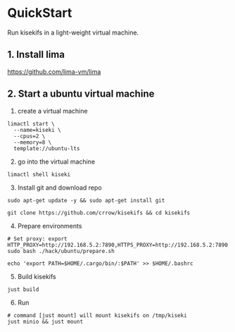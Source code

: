 # QuickStart

Run kisekifs in a light-weight virtual machine.

## 1. Install lima

https://github.com/lima-vm/lima

## 2. Start a ubuntu virtual machine

1. create a virtual machine
```shell
limactl start \
  --name=kiseki \
  --cpus=2 \
  --memory=8 \
  template://ubuntu-lts
```

2. go into the virtual machine
```shell
limactl shell kiseki
```

3. Install git and download repo

```shell
sudo apt-get update -y && sudo apt-get install git

git clone https://github.com/crrow/kisekifs && cd kisekifs
```

4. Prepare environments

```shell
# Set proxy: export HTTP_PROXY=http://192.168.5.2:7890,HTTPS_PROXY=http://192.168.5.2:7890
sudo bash ./hack/ubuntu/prepare.sh

echo 'export PATH=$HOME/.cargo/bin/:$PATH' >> $HOME/.bashrc
```

5. Build kisekifs

```shell
just build
```

6. Run 

```shell
# command [just mount] will mount kisekifs on /tmp/kiseki
just minio && just mount
```